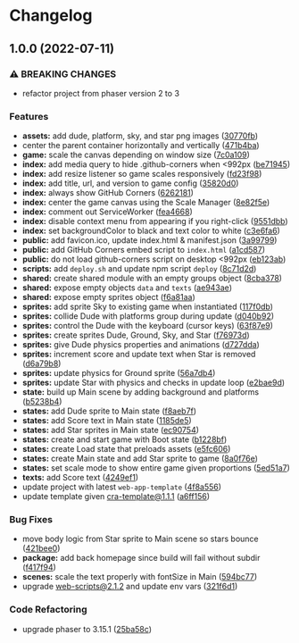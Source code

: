 # Changelog

## 1.0.0 (2022-07-11)


### ⚠ BREAKING CHANGES

* refactor project from phaser version 2 to 3

### Features

* **assets:** add dude, platform, sky, and star png images ([30770fb](https://www.github.com/remarkablegames/phaser-template/commit/30770fbce87ad358007061bcad9114ac26f11367))
* center the parent container horizontally and vertically ([471b4ba](https://www.github.com/remarkablegames/phaser-template/commit/471b4ba2b9fba136779e7d392b6a51bc5d3b8b84))
* **game:** scale the canvas depending on window size ([7c0a109](https://www.github.com/remarkablegames/phaser-template/commit/7c0a109f13888361ae60e6d3069d80edf35c667f))
* **index:** add media query to hide .github-corners when <992px ([be71945](https://www.github.com/remarkablegames/phaser-template/commit/be719453d21bdcfba907961ed58ce2080d932f2b))
* **index:** add resize listener so game scales responsively ([fd23f98](https://www.github.com/remarkablegames/phaser-template/commit/fd23f98f082e293a86064f475367c086e6012ac0))
* **index:** add title, url, and version to game config ([35820d0](https://www.github.com/remarkablegames/phaser-template/commit/35820d0542591289f850af947a0b852997aefefe))
* **index:** always show GitHub Corners ([6262181](https://www.github.com/remarkablegames/phaser-template/commit/6262181d48b36dadc704d62b9c2cf53196be4523))
* **index:** center the game canvas using the Scale Manager ([8e82f5e](https://www.github.com/remarkablegames/phaser-template/commit/8e82f5e960e99f7fed097c6a4744ebab9aec891b))
* **index:** comment out ServiceWorker ([fea4668](https://www.github.com/remarkablegames/phaser-template/commit/fea4668b5c2fec0a7ddb945f644c6ef6efdfee9a))
* **index:** disable context menu from appearing if you right-click ([9551dbb](https://www.github.com/remarkablegames/phaser-template/commit/9551dbbf442261adcccca2942cb5cee3eeb970f1))
* **index:** set backgroundColor to black and text color to white ([c3e6fa6](https://www.github.com/remarkablegames/phaser-template/commit/c3e6fa6cf4363d765866535e96054d225e6b5330))
* **public:** add favicon.ico, update index.html & manifest.json ([3a99799](https://www.github.com/remarkablegames/phaser-template/commit/3a9979921229884350188298fb847b6ae79bc42c))
* **public:** add GitHub Corners embed script to `index.html` ([a1cd587](https://www.github.com/remarkablegames/phaser-template/commit/a1cd58760a040f385f28cd86ba7e0ba5600e7989))
* **public:** do not load github-corners script on desktop <992px ([eb123ab](https://www.github.com/remarkablegames/phaser-template/commit/eb123ababf2aef4b0a938f69002c95bccd96796c))
* **scripts:** add `deploy.sh` and update npm script `deploy` ([8c71d2d](https://www.github.com/remarkablegames/phaser-template/commit/8c71d2dae37fda17bb868ba5b2fdcc404927ddda))
* **shared:** create shared module with an empty groups object ([8cba378](https://www.github.com/remarkablegames/phaser-template/commit/8cba3787c12a7f74c904ec5e6357742b2518080f))
* **shared:** expose empty objects `data` and `texts` ([ae943ae](https://www.github.com/remarkablegames/phaser-template/commit/ae943ae93fcc6fa43de2226e961daf53f9e41539))
* **shared:** expose empty sprites object ([f6a81aa](https://www.github.com/remarkablegames/phaser-template/commit/f6a81aafeb9953d49ec874fa47ec7052efb9516d))
* **sprites:** add sprite Sky to existing game when instantiated ([117f0db](https://www.github.com/remarkablegames/phaser-template/commit/117f0db9e7e0e868d0e200f9146ed8065a561a6a))
* **sprites:** collide Dude with platforms group during update ([d040b92](https://www.github.com/remarkablegames/phaser-template/commit/d040b92aafda3b5011fc310535884161aaf8a330))
* **sprites:** control the Dude with the keyboard (cursor keys) ([63f87e9](https://www.github.com/remarkablegames/phaser-template/commit/63f87e9c1dee4db8f4d4de810869df76feb597a9))
* **sprites:** create sprites Dude, Ground, Sky, and Star ([f76973d](https://www.github.com/remarkablegames/phaser-template/commit/f76973d196597caa4e4d3a30192d4bfea9d5b3ae))
* **sprites:** give Dude physics properties and animations ([d727dda](https://www.github.com/remarkablegames/phaser-template/commit/d727dda02e01e4cb2b9a434ad6a6d8d3b76b7cf1))
* **sprites:** increment score and update text when Star is removed ([d6a79b8](https://www.github.com/remarkablegames/phaser-template/commit/d6a79b875fb5e5a8051ad9802ffca96be043a045))
* **sprites:** update physics for Ground sprite ([56a7db4](https://www.github.com/remarkablegames/phaser-template/commit/56a7db47f839cb74541ccfc0c16137ac6d72ca37))
* **sprites:** update Star with physics and checks in update loop ([e2bae9d](https://www.github.com/remarkablegames/phaser-template/commit/e2bae9d73594293d9c5d8fec39d64a6ebe5e3e6b))
* **state:** build up Main scene by adding background and platforms ([b5238b4](https://www.github.com/remarkablegames/phaser-template/commit/b5238b444a3575b331fb923a39ded6b90fa6cca5))
* **states:** add Dude sprite to Main state ([f8aeb7f](https://www.github.com/remarkablegames/phaser-template/commit/f8aeb7fa5a45ea5e18bcce00230d4e5cfe51c688))
* **states:** add Score text in Main state ([1185de5](https://www.github.com/remarkablegames/phaser-template/commit/1185de53bc4d1b562bd43b5ea0be3b3a35eb1c9b))
* **states:** add Star sprites in Main state ([ec90754](https://www.github.com/remarkablegames/phaser-template/commit/ec90754a91576ab146c63caad7d5c23f2242bbac))
* **states:** create and start game with Boot state ([b1228bf](https://www.github.com/remarkablegames/phaser-template/commit/b1228bf3eccf4e994df7c463f6f9da3b5a32b468))
* **states:** create Load state that preloads assets ([e5fc606](https://www.github.com/remarkablegames/phaser-template/commit/e5fc606241f7b543b2d74cf999a096e4cc68fb45))
* **states:** create Main state and add Star sprite to game ([8a0f76e](https://www.github.com/remarkablegames/phaser-template/commit/8a0f76e907f8d8865a8c20ec0bfd4111762a941b))
* **states:** set scale mode to show entire game given proportions ([5ed51a7](https://www.github.com/remarkablegames/phaser-template/commit/5ed51a767604d5ff8bc6874580bd8382235d5054))
* **texts:** add Score text ([4249ef1](https://www.github.com/remarkablegames/phaser-template/commit/4249ef1bff72f462927e917819171df1b1198a69))
* update project with latest `web-app-template` ([4f8a556](https://www.github.com/remarkablegames/phaser-template/commit/4f8a556cc8055fc60312fe71e70b195c6c9c8a54))
* update template given cra-template@1.1.1 ([a6ff156](https://www.github.com/remarkablegames/phaser-template/commit/a6ff15646c07c30ed8aba56510a4b1ae31f944e0))


### Bug Fixes

* move body logic from Star sprite to Main scene so stars bounce ([421bee0](https://www.github.com/remarkablegames/phaser-template/commit/421bee04c6589567b838313903a4bb48ced8505e))
* **package:** add back homepage since build will fail without subdir ([f417f94](https://www.github.com/remarkablegames/phaser-template/commit/f417f94d3908f395136bc6827acd2d27eb27af9a))
* **scenes:** scale the text properly with fontSize in Main ([594bc77](https://www.github.com/remarkablegames/phaser-template/commit/594bc77bb8f0cca943b1f069dfb23344e6ff2049))
* upgrade web-scripts@2.1.2 and update env vars ([321f6d1](https://www.github.com/remarkablegames/phaser-template/commit/321f6d17b9fc00bbc68314611f7eafb44f83e118))


### Code Refactoring

* upgrade phaser to 3.15.1 ([25ba58c](https://www.github.com/remarkablegames/phaser-template/commit/25ba58c8159be08782303c480c9e20cb973786e6))
